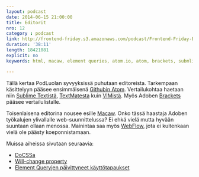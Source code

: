 ```yaml
---
layout: podcast
date: 2014-06-15 21:00:00
title: Editorit
nro: 12
category : podcast
link: http://frontend-friday.s3.amazonaws.com/podcast/Frontend-Friday-Episode-12-Editorit.mp3
duration: '38:11'
length: 18421081
explicit: no
keywords: html, macaw, element queries, atom.io, atom, brackets, submlime text, textmate, vim, webflow, docssa, will-change property

---
```


Tällä kertaa PodLuolan syvyyksissä puhutaan editoreista. Tarkempaan käsittelyyn pääsee ensimmäisenä [Githubin Atom](https://atom.io/). Vertailukohtaa haetaan niin [Sublime Textistä](http://www.sublimetext.com/3), [TextMatesta](https://github.com/textmate/textmate) kuin [VIMistä](http://www.vim.org/). Myös Adoben [Brackets](http://brackets.io/) pääsee vertailulistalle.

Toisenlaisena editorina nousee esille [Macaw](http://macaw.co/). Onko tässä haastaja Adoben työkalujen ylivallalle web-suunnittelussa? Ei ehkä vielä mutta hyvään suuntaan ollaan menossa. Mainintaa saa myös [WebFlow](https://webflow.com/), jota ei kuitenkaan vielä ole päästy koeponnistamaan.

Muissa aiheissa sivutaan seuraavia:

* [DoCSSa](http://docssa.info/)
* [Will-change property](http://dev.opera.com/articles/css-will-change-property/)
* [Element Queryjen päivittyneet käyttötapaukset](https://responsiveimagescg.github.io/eq-usecases)
